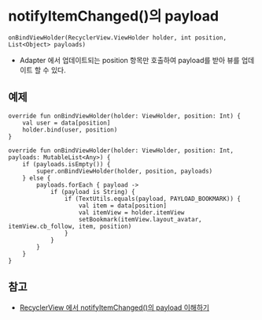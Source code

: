 # notifyItemChanged()의 payload
```
onBindViewHolder(RecyclerView.ViewHolder holder, int position, List<Object> payloads)
```
- Adapter 에서 업데이트되는 position 항목만 호출하여 payload를 받아 뷰를 업데이트 할 수 있다.

## 예제
```
override fun onBindViewHolder(holder: ViewHolder, position: Int) {
    val user = data[position]
    holder.bind(user, position)
}

override fun onBindViewHolder(holder: ViewHolder, position: Int, payloads: MutableList<Any>) {
    if (payloads.isEmpty()) {
        super.onBindViewHolder(holder, position, payloads)
    } else {
        payloads.forEach { payload ->
            if (payload is String) {
                if (TextUtils.equals(payload, PAYLOAD_BOOKMARK)) {
                    val item = data[position]
                    val itemView = holder.itemView
                    setBookmark(itemView.layout_avatar, itemView.cb_follow, item, position)
                }
            }
        }
    }
}
```

## 참고
- [RecyclerView 에서 notifyItemChanged()의 payload 이해하기](https://zerogdev.blogspot.com/2018/07/recyclerview-notifyitemchanged-payload.html)
